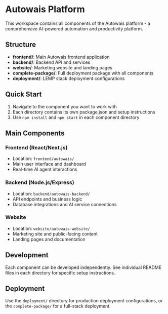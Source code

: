 # Autowais Platform

This workspace contains all components of the Autowais platform - a comprehensive AI-powered automation and productivity platform.

## Structure

- **frontend/**: Main Autowais frontend application
- **backend/**: Backend API and services
- **website/**: Marketing website and landing pages
- **complete-package/**: Full deployment package with all components
- **deployment/**: LEMP stack deployment configurations

## Quick Start

1. Navigate to the component you want to work with
2. Each directory contains its own package.json and setup instructions
3. Use `npm install` and `npm start` in each component directory

## Main Components

### Frontend (React/Next.js)

- Location: `frontend/autowais/`
- Main user interface and dashboard
- Real-time AI agent interactions

### Backend (Node.js/Express)

- Location: `backend/autowais-backend/`
- API endpoints and business logic
- Database integrations and AI service connections

### Website

- Location: `website/autowais-website/`
- Marketing site and public-facing content
- Landing pages and documentation

## Development

Each component can be developed independently. See individual README files in each directory for specific setup instructions.

## Deployment

Use the `deployment/` directory for production deployment configurations, or the `complete-package/` for a full-stack deployment.
